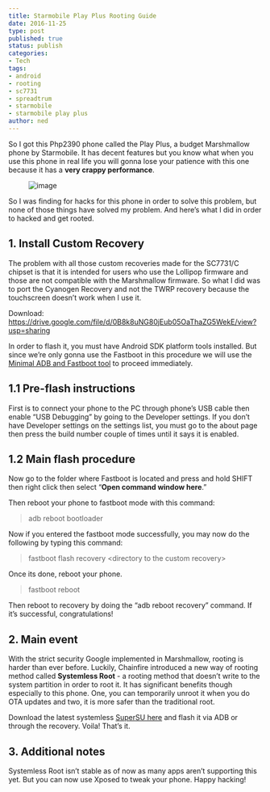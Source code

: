 ```yaml
---
title: Starmobile Play Plus Rooting Guide
date: 2016-11-25
type: post
published: true
status: publish
categories:
- Tech
tags:
- android
- rooting
- sc7731
- spreadtrum
- starmobile
- starmobile play plus
author: ned
---
```

<p>So I got this Php2390 phone called the Play Plus, a budget Marshmallow phone by Starmobile. It has decent features but you know what when you use this phone in real life you will gonna lose your patience with this one because it has a <b>very crappy performance</b>.&nbsp;</p>
<figure class="tmblr-full"><img src="/images/uploads/tumblr_inline_oh73cdM9OL1uz3jh6_540.jpg" alt="image" /></figure>
<p>So I was finding for hacks for this phone in order to solve this problem, but none of those things have solved my problem. And here’s what I did in order to hacked and get rooted.</p>
<h2>1. Install Custom Recovery</h2>
<p>The problem with all those custom recoveries made for the SC7731/C chipset is that it is intended for users who use the Lollipop firmware and those are not compatible with the Marshmallow firmware. So what I did was to port the Cyanogen Recovery and not the TWRP recovery because the touchscreen doesn’t work when I use it.</p>
<p>Download: <a href="https://drive.google.com/file/d/0B8k8uNG80jEub05OaThaZG5WekE/view?usp=sharing">https://drive.google.com/file/d/0B8k8uNG80jEub05OaThaZG5WekE/view?usp=sharing</a></p>
<p>In order to flash it, you must have Android SDK platform tools installed. But since we’re only gonna use the Fastboot in this procedure we will use the <a href="https://www.androidfilehost.com/?fid=385035244224386526">Minimal ADB and Fastboot tool</a> to proceed immediately.</p>
<h2>1.1 Pre-flash instructions</h2>
<p>First is to connect your phone to the PC through phone’s USB cable then enable “USB Debugging” by going to the Developer settings. If you don’t have Developer settings on the settings list, you must go to the about page then press the build number couple of times until it says it is enabled.</p>
<h2>1.2 Main flash procedure</h2>
<p>Now go to the folder where Fastboot is located and press and hold SHIFT then right click then select “<b>Open command window here</b>.”</p>
<p>Then reboot your phone to fastboot mode with this command:</p>
<blockquote><p>adb reboot bootloader</p></blockquote>
<p>Now if you entered the fastboot mode successfully, you may now do the following by typing this command:</p>
<blockquote><p>fastboot flash recovery &lt;directory to the custom recovery&gt;</p></blockquote>
<p>Once its done, reboot your phone.</p>
<blockquote><p>fastboot reboot</p></blockquote>
<p>Then reboot to recovery by doing the “adb reboot recovery” command. If it’s successful, congratulations!</p>
<h2>2. Main event</h2>
<p>With the strict security Google implemented in Marshmallow, rooting is harder than ever before. Luckily, Chainfire introduced a new way of rooting method called <b>Systemless Root</b> - a rooting method that doesn’t write to the system partition in order to root it. It has significant benefits though especially to this phone. One, you can temporarily unroot it when you do OTA updates and two, it is more safer than the traditional root.</p>
<p>Download the latest systemless <a href="https://download.chainfire.eu/897/SuperSU/BETA-SuperSU-v2.67-20160121175247.zip">SuperSU here</a> and flash it via ADB or through the recovery. Voila! That’s it.</p>
<h2>3. Additional notes</h2>
<p>Systemless Root isn’t stable as of now as many apps aren’t supporting this yet. But you can now use Xposed to tweak your phone. Happy hacking!</p>
